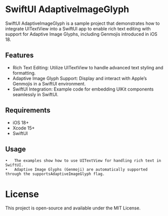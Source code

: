 # SwiftUI AdaptiveImageGlyph

SwiftUI AdaptiveImageGlyph is a sample project that demonstrates how to integrate UITextView into a SwiftUI app to enable rich text editing with support for Adaptive Image Glyphs, including Genmojis introduced in iOS 18.

## Features
- Rich Text Editing: Utilize UITextView to handle advanced text styling and formatting.
- Adaptive Image Glyph Support: Display and interact with Apple’s Genmojis in a SwiftUI environment.
- SwiftUI Integration: Example code for embedding UIKit components seamlessly in SwiftUI.

## Requirements
- iOS 18+
- Xcode 15+
- SwiftUI

## Usage
	•	The examples show how to use UITextView for handling rich text in SwiftUI.
	•	Adaptive Image Glyphs (Genmoji) are automatically supported through the supportsAdaptiveImageGlyph flag.

# License

This project is open-source and available under the MIT License.
